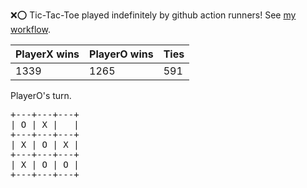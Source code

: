 :x::o: Tic-Tac-Toe played indefinitely by github action runners! See [my workflow](.github/workflows/play.yaml).

|PlayerX wins|PlayerO wins|Ties|
|-|-|-|
|1339|1265|591|

PlayerO's turn.

<pre>
+---+---+---+
| O | X |   |
+---+---+---+
| X | O | X |
+---+---+---+
| X | O | O |
+---+---+---+
</pre>